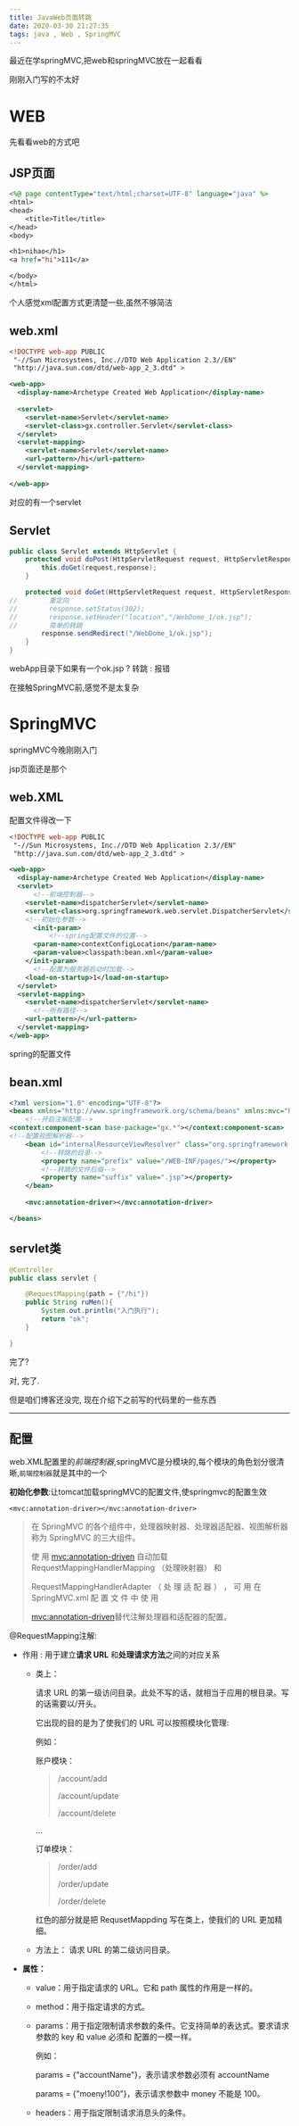 ```yaml
---
title: JavaWeb页面转跳
date: 2020-03-30 21:27:35
tags: java , Web , SpringMVC
---
```


最近在学springMVC,把web和springMVC放在一起看看

刚刚入门写的不太好

<!--more-->

# WEB

先看看web的方式吧

## JSP页面	

```jsp
<%@ page contentType="text/html;charset=UTF-8" language="java" %>
<html>
<head>
    <title>Title</title>
</head>
<body>

<h1>nihao</h1>
<a href="hi">111</a>

</body>
</html>
```

个人感觉xml配置方式更清楚一些,虽然不够简洁

## web.xml

```xml
<!DOCTYPE web-app PUBLIC
 "-//Sun Microsystems, Inc.//DTD Web Application 2.3//EN"
 "http://java.sun.com/dtd/web-app_2_3.dtd" >

<web-app>
  <display-name>Archetype Created Web Application</display-name>
    
  <servlet>
    <servlet-name>Servlet</servlet-name>
    <servlet-class>gx.controller.Servlet</servlet-class>
  </servlet>
  <servlet-mapping>
    <servlet-name>Servlet</servlet-name>
    <url-pattern>/hi</url-pattern>
  </servlet-mapping>
    
</web-app>

```

对应的有一个servlet

## Servlet

```java
public class Servlet extends HttpServlet {
    protected void doPost(HttpServletRequest request, HttpServletResponse response) throws ServletException, IOException {
        this.doGet(request,response);
    }

    protected void doGet(HttpServletRequest request, HttpServletResponse response) throws ServletException, IOException {
//        重定向
//        response.setStatus(302);
//        response.setHeader("location","/WebDome_1/ok.jsp");
//        简单的转跳
        response.sendRedirect("/WebDome_1/ok.jsp");
    }
}
```

webApp目录下如果有一个ok.jsp ? 转跳 :  报错



在接触SpringMVC前,感觉不是太复杂

# SpringMVC

springMVC今晚刚刚入门

jsp页面还是那个

## web.XML

配置文件得改一下

```xml
<!DOCTYPE web-app PUBLIC
 "-//Sun Microsystems, Inc.//DTD Web Application 2.3//EN"
 "http://java.sun.com/dtd/web-app_2_3.dtd" >

<web-app>
  <display-name>Archetype Created Web Application</display-name>
  <servlet>
      <!--前端控制器-->
    <servlet-name>dispatcherServlet</servlet-name>
    <servlet-class>org.springframework.web.servlet.DispatcherServlet</servlet-class>
    <!--初始化参数-->
      <init-param>
          <!--spring配置文件的位置-->
      <param-name>contextConfigLocation</param-name>
      <param-value>classpath:bean.xml</param-value>
    </init-param>
      <!--配置为服务器启动时加载-->
    <load-on-startup>1</load-on-startup>
  </servlet>
  <servlet-mapping>
    <servlet-name>dispatcherServlet</servlet-name>
      <!--所有路径-->
    <url-pattern>/</url-pattern>
  </servlet-mapping>
</web-app>
```

spring的配置文件

## bean.xml

```xml
<?xml version="1.0" encoding="UTF-8"?>
<beans xmlns="http://www.springframework.org/schema/beans" xmlns:mvc="http://www.springframework.org/schema/mvc" xmlns:context="http://www.springframework.org/schema/context" xmlns:xsi="http://www.w3.org/2001/XMLSchema-instance" xsi:schemaLocation=" http://www.springframework.org/schema/beans http://www.springframework.org/schema/beans/spring-beans.xsd http://www.springframework.org/schema/mvc http://www.springframework.org/schema/mvc/spring-mvc.xsd http://www.springframework.org/schema/context http://www.springframework.org/schema/context/spring-context.xsd">
    <!--开启注解配置-->
<context:component-scan base-package="gx.*"></context:component-scan>
<!--配置视图解析器-->
    <bean id="internalResourceViewResolver" class="org.springframework.web.servlet.view.InternalResourceViewResolver">
        <!--转跳的目录-->
        <property name="prefix" value="/WEB-INF/pages/"></property>
        <!--转跳的文件后缀-->
        <property name="suffix" value=".jsp"></property>
    </bean>
 
    <mvc:annotation-driver></mvc:annotation-driver>

</beans>
```

## servlet类

```java
@Controller
public class servlet {

    @RequestMapping(path = {"/hi"})
    public String ruMen(){
        System.out.println("入门执行");
        return "ok";
    }

}
```

完了?

对, 完了.

但是咱们博客还没完, 现在介绍下之前写的代码里的一些东西

<hr>

## 配置

web.XML配置里的*前端控制器*,springMVC是分模块的,每个模块的角色划分很清晰,`前端控制器`就是其中的一个

**初始化参数**:让tomcat加载springMVC的配置文件,使springmvc的配置生效

`<mvc:annotation-driver></mvc:annotation-driver>`

> 在 SpringMVC 的各个组件中，处理器映射器、处理器适配器、视图解析器称为 SpringMVC 的三大组件。 
>
> 使 用 <mvc:annotation-driven> 自动加载 RequestMappingHandlerMapping （处理映射器） 和 
>
> RequestMappingHandlerAdapter （ 处 理 适 配 器 ） ， 可 用 在 SpringMVC.xml 配 置 文 件 中 使 用 
>
> <mvc:annotation-driven>替代注解处理器和适配器的配置。 

@RequestMapping注解:

* 作用  :  用于建立**请求 URL** 和**处理请求方法**之间的对应关系
  * 类上： 

    请求 URL 的第一级访问目录。此处不写的话，就相当于应用的根目录。写的话需要以/开头。 

    它出现的目的是为了使我们的 URL 可以按照模块化管理: 

    例如： 

    账户模块： 

    > /account/add 
    >
    > /account/update 
    >
    > /account/delete 

    ... 

    订单模块： 

    > /order/add 
    >
    > /order/update 
    >
    > /order/delete 

    红色的部分就是把 RequsetMappding 写在类上，使我们的 URL 更加精细。 

  * 方法上： 请求 URL 的第二级访问目录。 

* **属性：** 

  * value：用于指定请求的 URL。它和 path 属性的作用是一样的。 

  * method：用于指定请求的方式。 

  * params：用于指定限制请求参数的条件。它支持简单的表达式。要求请求参数的 key 和 value 必须和 配置的一模一样。 

    例如： 

    params = {"accountName"}，表示请求参数必须有 accountName 

    params = {"moeny!100"}，表示请求参数中 money 不能是 100。 

  * headers：用于指定限制请求消息头的条件。